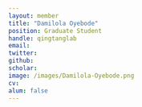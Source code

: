 ```yaml
---
layout: member
title: "Damilola Oyebode"
position: Graduate Student 
handle: qingtanglab
email: 
twitter:
github: 
scholar: 
image: /images/Damilola-Oyebode.png
cv: 
alum: false
---
```

